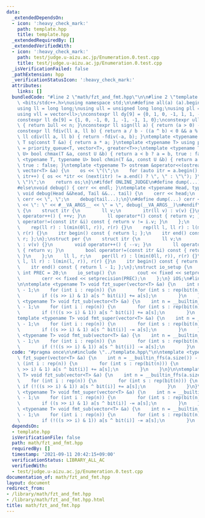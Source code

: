 ```yaml
---
data:
  _extendedDependsOn:
  - icon: ':heavy_check_mark:'
    path: template.hpp
    title: template.hpp
  _extendedRequiredBy: []
  _extendedVerifiedWith:
  - icon: ':heavy_check_mark:'
    path: test/judge.u-aizu.ac.jp/Enumeration.0.test.cpp
    title: test/judge.u-aizu.ac.jp/Enumeration.0.test.cpp
  _isVerificationFailed: false
  _pathExtension: hpp
  _verificationStatusIcon: ':heavy_check_mark:'
  attributes:
    links: []
  bundledCode: "#line 2 \"math/fzt_and_fmt.hpp\"\n\n#line 2 \"template.hpp\"\n\n#include\
    \ <bits/stdc++.h>\nusing namespace std;\n\n#define all(a) (a).begin(), (a).end()\n\
    using ll = long long;\nusing ull = unsigned long long;\nusing pll = pair<ll, ll>;\n\
    using vll = vector<ll>;\nconstexpr ll dy[9] = {0, 1, 0, -1, 1, 1, -1, -1, 0};\n\
    constexpr ll dx[9] = {1, 0, -1, 0, 1, -1, -1, 1, 0};\nconstexpr ull bit(int n)\
    \ { return 1ull << n; }\nconstexpr ll sign(ll a) { return (a > 0) - (a < 0); }\n\
    constexpr ll fdiv(ll a, ll b) { return a / b - ((a ^ b) < 0 && a % b); }\nconstexpr\
    \ ll cdiv(ll a, ll b) { return -fdiv(-a, b); }\ntemplate <typename T> constexpr\
    \ T sq(const T &a) { return a * a; }\ntemplate <typename T> using priority_queue_rev\
    \ = priority_queue<T, vector<T>, greater<T>>;\ntemplate <typename T, typename\
    \ U> bool chmax(T &a, const U &b) { return a < b ? a = b, true : false; }\ntemplate\
    \ <typename T, typename U> bool chmin(T &a, const U &b) { return a > b ? a = b,\
    \ true : false; }\ntemplate <typename T> ostream &operator<<(ostream &os, const\
    \ vector<T> &a) {\n    os << \"(\";\n    for (auto itr = a.begin(); itr != a.end();\
    \ itr++) { os << *itr << (next(itr) != a.end() ? \", \" : \"\"); }\n    os <<\
    \ \")\";\n    return os;\n}\n#ifdef ONLINE_JUDGE\n#define dump(...) (void(0))\n\
    #else\nvoid debug() { cerr << endl; }\ntemplate <typename Head, typename... Tail>\
    \ void debug(Head &&head, Tail &&... tail) {\n    cerr << head;\n    if (sizeof...(Tail))\
    \ cerr << \", \";\n    debug(tail...);\n}\n#define dump(...) cerr << __LINE__\
    \ << \": \" << #__VA_ARGS__ << \" = \", debug(__VA_ARGS__)\n#endif\nstruct rep\
    \ {\n    struct itr {\n        ll v;\n        itr(ll v) : v(v) {}\n        void\
    \ operator++() { ++v; }\n        ll operator*() const { return v; }\n        bool\
    \ operator!=(const itr &i) const { return v != i.v; }\n    };\n    ll l, r;\n\
    \    rep(ll r) : l(min(0ll, r)), r(r) {}\n    rep(ll l, ll r) : l(min(l, r)),\
    \ r(r) {}\n    itr begin() const { return l; };\n    itr end() const { return\
    \ r; };\n};\nstruct per {\n    struct itr {\n        ll v;\n        itr(ll v)\
    \ : v(v) {}\n        void operator++() { --v; }\n        ll operator*() const\
    \ { return v; }\n        bool operator!=(const itr &i) const { return v != i.v;\
    \ }\n    };\n    ll l, r;\n    per(ll r) : l(min(0ll, r)), r(r) {}\n    per(ll\
    \ l, ll r) : l(min(l, r)), r(r) {}\n    itr begin() const { return r - 1; };\n\
    \    itr end() const { return l - 1; };\n};\nstruct io_setup {\n    static constexpr\
    \ int PREC = 20;\n    io_setup() {\n        cout << fixed << setprecision(PREC);\n\
    \        cerr << fixed << setprecision(PREC);\n    };\n} iOS;\n#line 4 \"math/fzt_and_fmt.hpp\"\
    \n\ntemplate <typename T> void fzt_super(vector<T> &a) {\n    int n = __builtin_ffs(a.size())\
    \ - 1;\n    for (int i : rep(n)) {\n        for (int s : rep(bit(n))) {\n    \
    \        if ((s >> i) & 1) a[s ^ bit(i)] += a[s];\n        }\n    }\n}\n\ntemplate\
    \ <typename T> void fzt_sub(vector<T> &a) {\n    int n = __builtin_ffs(a.size())\
    \ - 1;\n    for (int i : rep(n)) {\n        for (int s : rep(bit(n))) {\n    \
    \        if (!((s >> i) & 1)) a[s ^ bit(i)] += a[s];\n        }\n    }\n}\n\n\
    template <typename T> void fmt_super(vector<T> &a) {\n    int n = __builtin_ffs(a.size())\
    \ - 1;\n    for (int i : rep(n)) {\n        for (int s : rep(bit(n))) {\n    \
    \        if ((s >> i) & 1) a[s ^ bit(i)] -= a[s];\n        }\n    }\n}\n\ntemplate\
    \ <typename T> void fmt_sub(vector<T> &a) {\n    int n = __builtin_ffs(a.size())\
    \ - 1;\n    for (int i : rep(n)) {\n        for (int s : rep(bit(n))) {\n    \
    \        if (!((s >> i) & 1)) a[s ^ bit(i)] -= a[s];\n        }\n    }\n}\n"
  code: "#pragma once\n\n#include \"../template.hpp\"\n\ntemplate <typename T> void\
    \ fzt_super(vector<T> &a) {\n    int n = __builtin_ffs(a.size()) - 1;\n    for\
    \ (int i : rep(n)) {\n        for (int s : rep(bit(n))) {\n            if ((s\
    \ >> i) & 1) a[s ^ bit(i)] += a[s];\n        }\n    }\n}\n\ntemplate <typename\
    \ T> void fzt_sub(vector<T> &a) {\n    int n = __builtin_ffs(a.size()) - 1;\n\
    \    for (int i : rep(n)) {\n        for (int s : rep(bit(n))) {\n           \
    \ if (!((s >> i) & 1)) a[s ^ bit(i)] += a[s];\n        }\n    }\n}\n\ntemplate\
    \ <typename T> void fmt_super(vector<T> &a) {\n    int n = __builtin_ffs(a.size())\
    \ - 1;\n    for (int i : rep(n)) {\n        for (int s : rep(bit(n))) {\n    \
    \        if ((s >> i) & 1) a[s ^ bit(i)] -= a[s];\n        }\n    }\n}\n\ntemplate\
    \ <typename T> void fmt_sub(vector<T> &a) {\n    int n = __builtin_ffs(a.size())\
    \ - 1;\n    for (int i : rep(n)) {\n        for (int s : rep(bit(n))) {\n    \
    \        if (!((s >> i) & 1)) a[s ^ bit(i)] -= a[s];\n        }\n    }\n}"
  dependsOn:
  - template.hpp
  isVerificationFile: false
  path: math/fzt_and_fmt.hpp
  requiredBy: []
  timestamp: '2021-09-11 20:42:15+09:00'
  verificationStatus: LIBRARY_ALL_AC
  verifiedWith:
  - test/judge.u-aizu.ac.jp/Enumeration.0.test.cpp
documentation_of: math/fzt_and_fmt.hpp
layout: document
redirect_from:
- /library/math/fzt_and_fmt.hpp
- /library/math/fzt_and_fmt.hpp.html
title: math/fzt_and_fmt.hpp
---
```

